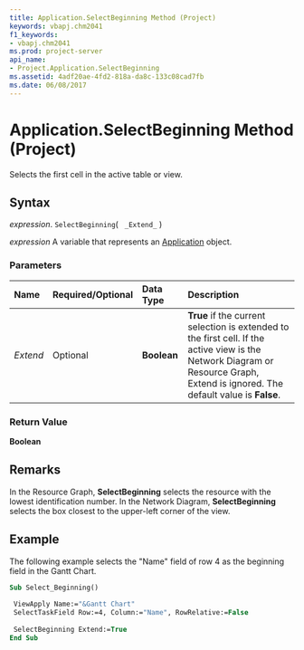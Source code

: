 ```yaml
---
title: Application.SelectBeginning Method (Project)
keywords: vbapj.chm2041
f1_keywords:
- vbapj.chm2041
ms.prod: project-server
api_name:
- Project.Application.SelectBeginning
ms.assetid: 4adf20ae-4fd2-818a-da8c-133c08cad7fb
ms.date: 06/08/2017
---
```



# Application.SelectBeginning Method (Project)

Selects the first cell in the active table or view.


## Syntax

 _expression_. `SelectBeginning`( ` _Extend_` )

 _expression_ A variable that represents an [Application](./Project.Application.md) object.


### Parameters



|**Name**|**Required/Optional**|**Data Type**|**Description**|
|:-----|:-----|:-----|:-----|
| _Extend_|Optional|**Boolean**|**True** if the current selection is extended to the first cell. If the active view is the Network Diagram or Resource Graph, Extend is ignored. The default value is **False**.|

### Return Value

 **Boolean**


## Remarks

In the Resource Graph,  **SelectBeginning** selects the resource with the lowest identification number. In the Network Diagram, **SelectBeginning** selects the box closest to the upper-left corner of the view.


## Example

The following example selects the "Name" field of row 4 as the beginning field in the Gantt Chart.


```vb
Sub Select_Beginning() 
 
 ViewApply Name:="&Gantt Chart" 
 SelectTaskField Row:=4, Column:="Name", RowRelative:=False 
 
 SelectBeginning Extend:=True 
End Sub
```


